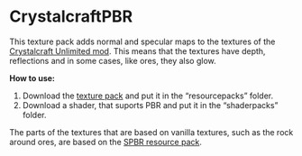 # CrystalcraftPBR
This texture pack adds normal and specular maps to the textures of the [Crystalcraft Unlimited mod](https://modrinth.com/mod/crystalcraft-unlimited). This means that the textures have depth, reflections and in some cases, like ores, they also glow.

**How to use:**
1. Download the [texture pack](https://modrinth.com/resourcepack/crystalcraftpbr/versions) and put it in the “resourcepacks” folder.
2. Download a shader, that suports PBR and put it in the “shaderpacks” folder.

The parts of the textures that are based on vanilla textures, such as the rock around ores, are based on the [SPBR resource pack](https://modrinth.com/resourcepack/spbr).
